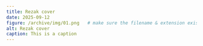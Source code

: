 ```yaml
---
title: Rezak cover
date: 2025-09-12
figure: /archive/img/01.png   # make sure the filename & extension exist
alt: Rezak cover
caption: This is a caption
---
```

